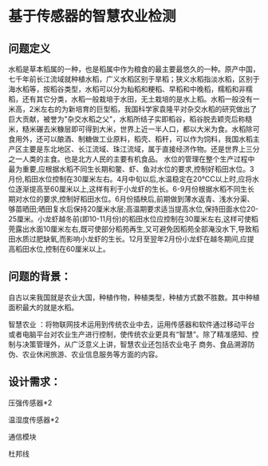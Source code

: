基于传感器的智慧农业检测
=====
问题定义
----
水稻是草本稻属的一种，也是稻属中作为粮食的最主要最悠久的一种。原产中国，七千年前长江流域就种植水稻，广义水稻区别于旱稻；狭义水稻指淡水稻，区别于海水稻等，按稻谷类型，水稻可以分为籼稻和粳稻、早稻和中晚稻，糯稻和非糯稻，还有其它分类，水稻一般栽培于水田，无土栽培的是水上稻。水稻一般没有一米高，2米左右的为新培育的巨型稻，我国科学家袁隆平对杂交水稻的研究做出了巨大贡献，被誉为"杂交水稻之父"，水稻所结子实即稻谷，稻谷脱去颖壳后称糙米，糙米碾去米糠层即可得到大米，世界上近一半人口，都以大米为食。水稻除可食用外，还可以酿酒、制糖做工业原料，稻壳、稻秆，可以作为饲料，我国水稻主产区主要是东北地区、长江流域、珠江流域，属于直接经济作物。还是世界上三分之一人类的主食。也是北方人民的主要有机食品。
水位的管理在整个生产过程中最为重要,应根据水稻不同生长期和鳖、虾、鱼对水位的要求,控制好稻田水位。3月份,稻田水位控制在30厘米左右。4月中旬以后,水温稳定在20℃C以上时,应将水位逐渐提高至60厘米以上,这样有利于小龙虾的生长。6-9月份根据水稻不同生长期对水位的要求,控制好稻田水位。6月份插秧后,前期做到薄水返青、浅水分渠、够苗晒田;晒田复水后保持20厘米水层;高温期要求适当提高水位,保持田面水位20-25厘米。小龙虾越冬前(即10-11月份)的稻田水位应控制在30厘米左右,这样可使稻莞露出水面10厘米左右,既可使部分稻苑再生,又可避免因稻苑全部淹没水下,导致稻田水质过肥缺氧,而影响小龙虾的生长。12月至翌年2月份小龙虾在越冬期间,应提高稻田水位,控制在60厘米以上。

问题的背景：
---
自古以来我国就是农业大国，种植作物，种植类型，种植方式数不胜数。其中种植面积最大的就是水稻。

智慧农业 ：将物联网技术运用到传统农业中去，运用传感器和软件通过移动平台或者电脑平台对农业生产进行控制，使传统农业更具有“智慧”。除了精准感知、控制与决策管理外，从广泛意义上讲，智慧农业还包括农业电子
商务、食品溯源防伪、农业休闲旅游、农业信息服务等方面的内容。

设计需求：
----
压强传感器*2

温湿度传感器*2

通信模块

杜邦线

